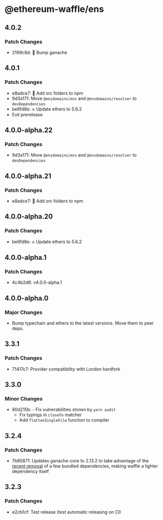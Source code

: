 # @ethereum-waffle/ens

## 4.0.2

### Patch Changes

- 2199c8d: 🦜 Bump ganache

## 4.0.1

### Patch Changes

- e8adce7: 🧼 Add src folders to npm
- 9d3a171: Move `@ensdomains/ens` and `@ensdomains/resolver` to `devDependencies`
- be6fd8e: 🔝 Update ethers to 5.6.2
- Exit prerelease

## 4.0.0-alpha.22

### Patch Changes

- 9d3a171: Move `@ensdomains/ens` and `@ensdomains/resolver` to `devDependencies`

## 4.0.0-alpha.21

### Patch Changes

- e8adce7: 🧼 Add src folders to npm

## 4.0.0-alpha.20

### Patch Changes

- be6fd8e: 🔝 Update ethers to 5.6.2

## 4.0.0-alpha.1

### Patch Changes

- 4c4b2d6: v4.0.0-alpha.1

## 4.0.0-alpha.0

### Major Changes

- Bump typechain and ethers to the latest versions. Move them to peer deps.

## 3.3.1

### Patch Changes

- 71417c7: Provider compatibility with London hardfork

## 3.3.0

### Minor Changes

- 80d215b: - Fix vulnerabilities shown by `yarn audit`
  - Fix typings in `closeTo` matcher
  - Add `flattenSingleFile` function to compiler

## 3.2.4

### Patch Changes

- 7b85871: Updates ganache-core to 2.13.2 to take advantage of the [recent removal](https://github.com/trufflesuite/ganache-core/commit/a74efcec6b868e5778609dd95d26e5cd1f32e43a#diff-7ae45ad102eab3b6d7e7896acd08c427a9b25b346470d7bc6507b6481575d519) of a few bundled dependencies, making waffle a lighter dependency itself

## 3.2.3

### Patch Changes

- e2cb1cf: Test release (test automatic releasing on CI)

